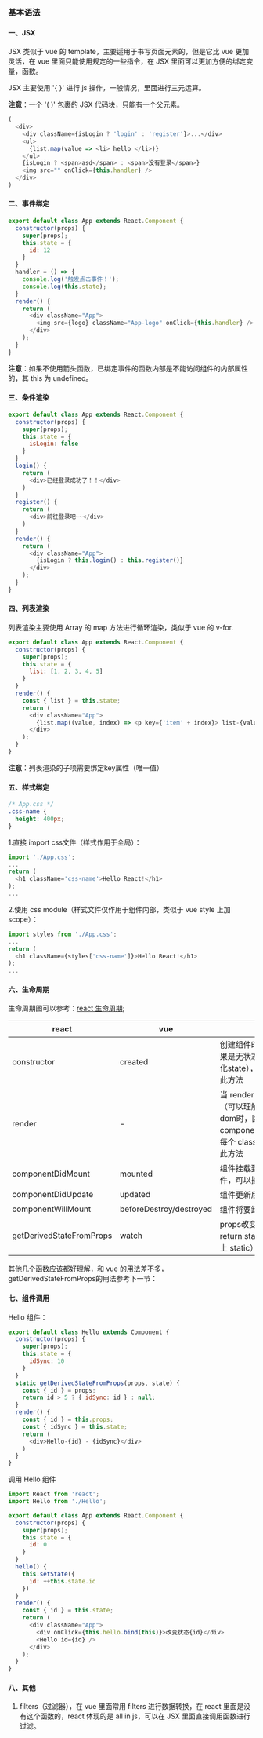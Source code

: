 ### 基本语法

#### 一、JSX

JSX 类似于 vue 的 template，主要适用于书写页面元素的，但是它比 vue 更加灵活，在 vue 里面只能使用规定的一些指令，在 JSX 里面可以更加方便的绑定变量，函数。

JSX 主要使用 '{ }' 进行 js 操作，一般情况，里面进行三元运算。

**注意**：一个 '( )' 包裹的 JSX 代码块，只能有一个父元素。

```js
(
  <div>
    <div className={isLogin ? 'login' : 'register'}>...</div>
    <ul>
      {list.map(value => <li> hello </li>)}
    </ul>
    {isLogin ? <span>asd</span> : <span>没有登录</span>}
    <img src="" onClick={this.handler} />
  </div>
)
```

#### 二、事件绑定

```js
export default class App extends React.Component {
  constructor(props) {
    super(props);
    this.state = {
      id: 12
    }
  }
  handler = () => {
    console.log('触发点击事件！');
    console.log(this.state);
  }
  render() {
    return (
      <div className="App">
        <img src={logo} className="App-logo" onClick={this.handler} />
      </div>
    );
  }
}
```

**注意**：如果不使用箭头函数，已绑定事件的函数内部是不能访问组件的内部属性的，其 this 为 undefined。

#### 三、条件渲染

```js
export default class App extends React.Component {
  constructor(props) {
    super(props);
    this.state = {
      isLogin: false
    }
  }
  login() {
    return (
      <div>已经登录成功了！！</div>
    )
  }
  register() {
    return (
      <div>前往登录吧~~</div>
    )
  }
  render() {
    return (
      <div className="App">
        {isLogin ? this.login() : this.register()}
      </div>
    );
  }
}
```

#### 四、列表渲染

列表渲染主要使用 Array 的 map 方法进行循环渲染，类似于 vue 的 v-for.

```js
export default class App extends React.Component {
  constructor(props) {
    super(props);
    this.state = {
      list: [1, 2, 3, 4, 5]
    }
  }
  render() {
    const { list } = this.state;
    return (
      <div className="App">
        {list.map((value, index) => <p key={'item' + index}> list-{value} - {index} </p>)}
      </div>
    );
  }
}
```

**注意**：列表渲染的子项需要绑定key属性（唯一值）

#### 五、样式绑定

```css
/* App.css */
.css-name {
  height: 400px;
}
```

1.直接 import css文件（样式作用于全局）：

```js
import './App.css';
...
return (
  <h1 className='css-name'>Hello React!</h1>
);
...
```

2.使用 css module（样式文件仅作用于组件内部，类似于 vue style 上加 scope）：

```js
import styles from './App.css';
...
return (
  <h1 className={styles['css-name']}>Hello React!</h1>
);
...
```



#### 六、生命周期

生命周期图可以参考：[react 生命周期](http://projects.wojtekmaj.pl/react-lifecycle-methods-diagram/);

|react|vue|说明|
|---|---|---|
|constructor|created|创建组件时触发事件，如果是无状态组件（不初始化state），则不需要使用此方法|
|render|-|当 render 被调用时触发（可以理解为将要挂载到dom时，区别于componentWillMount），每个 class 里面必须要有此方法 |
|componentDidMount|mounted|组件挂载到dom后触发事件，可以操作 dom 了|
|componentDidUpdate|updated|组件更新后触发事件|
|componentWillMount|beforeDestroy/destroyed|组件将要卸载时触发事件|
|getDerivedStateFromProps|watch|props改变时触发事件，return state对象（需要加上 static）|

其他几个函数应该都好理解，和 vue 的用法差不多，getDerivedStateFromProps的用法参考下一节：


#### 七、组件调用

Hello 组件：
```js
export default class Hello extends Component {
  constructor(props) {
    super(props);
    this.state = {
      idSync: 10
    }
  }
  static getDerivedStateFromProps(props, state) {
    const { id } = props;
    return id > 5 ? { idSync: id } : null;
  }
  render() {
    const { id } = this.props;
    const { idSync } = this.state;
    return (
      <div>Hello-{id} - {idSync}</div>
    )
  }
}
```
调用 Hello 组件
```js
import React from 'react';
import Hello from './Hello';

export default class App extends React.Component {
  constructor(props) {
    super(props);
    this.state = {
      id: 0
    }
  }
  hello() {
    this.setState({
      id: ++this.state.id
    })
  }
  render() {
    const { id } = this.state;
    return (
      <div className="App">
        <div onClick={this.hello.bind(this)}>改变状态{id}</div>
        <Hello id={id} />
      </div>
    );
  }
}

```

#### 八、其他

1. filters（过滤器），在 vue 里面常用 filters 进行数据转换，在 react 里面是没有这个函数的，react 体现的是 all in js，可以在 JSX 里面直接调用函数进行过滤。


